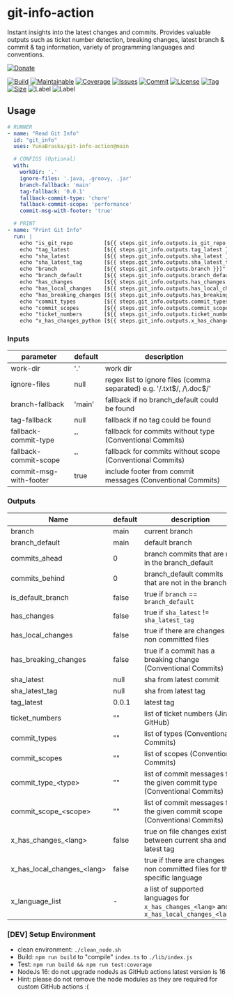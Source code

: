# git-info-action

Instant insights into the latest changes and commits.
Provides valuable outputs such as ticket number detection, breaking changes, latest branch & commit & tag information,
variety of programming languages and conventions.

[![Donate](https://img.shields.io/badge/Donate-PayPal-green.svg)](https://www.paypal.com/donate/?hosted_button_id=HFHFUT3G6TZF6)

[![Build][build_shield]][build_link]
[![Maintainable][maintainable_shield]][maintainable_link]
[![Coverage][coverage_shield]][coverage_link]
[![Issues][issues_shield]][issues_link]
[![Commit][commit_shield]][commit_link]
[![License][license_shield]][license_link]
[![Tag][tag_shield]][tag_link]
[![Size][size_shield]][size_shield]
![Label][label_shield]
![Label][node_version]

## Usage

```yaml
# RUNNER
- name: "Read Git Info"
  id: "git_info"
  uses: YunaBraska/git-info-action@main

  # CONFIGS (Optional)
  with:
    workDir: '.'
    ignore-files: '.java, .groovy, .jar'
    branch-fallback: 'main'
    tag-fallback: '0.0.1'
    fallback-commit-type: 'chore'
    fallback-commit-scope: 'performance'
    commit-msg-with-footer: 'true'

  # PRINT
- name: "Print Git Info"
  run: |
    echo "is_git_repo          [${{ steps.git_info.outputs.is_git_repo }}]"
    echo "tag_latest           [${{ steps.git_info.outputs.tag_latest }}]"
    echo "sha_latest           [${{ steps.git_info.outputs.sha_latest }}]"
    echo "sha_latest_tag       [${{ steps.git_info.outputs.sha_latest_tag }}]"
    echo "branch               [${{ steps.git_info.outputs.branch }}]"
    echo "branch_default       [${{ steps.git_info.outputs.branch_default }}]"
    echo "has_changes          [${{ steps.git_info.outputs.has_changes }}]"
    echo "has_local_changes    [${{ steps.git_info.outputs.has_local_changes }}]"
    echo "has_breaking_changes [${{ steps.git_info.outputs.has_breaking_changes }}]"
    echo "commit_types         [${{ steps.git_info.outputs.commit_types }}]"
    echo "commit_scopes        [${{ steps.git_info.outputs.commit_scopes }}]"
    echo "ticket_numbers       [${{ steps.git_info.outputs.ticket_numbers }}]"
    echo "x_has_changes_python [${{ steps.git_info.outputs.x_has_changes_python }}]"

```

### Inputs

| parameter              | default | description                                                            |
|------------------------|---------|------------------------------------------------------------------------|
| work-dir               | '.'     | work dir                                                               |
| ignore-files           | null    | regex list to ignore files (comma separated) e.g. '/\.txt$/, /\.doc$/' |
| branch-fallback        | 'main'  | fallback if no branch_default could be found                           |
| tag-fallback           | null    | fallback if no tag could be found                                      |
| fallback-commit-type   | ''      | fallback for commits without type (Conventional Commits)               |
| fallback-commit-scope  | ''      | fallback for commits without scope (Conventional Commits)              |
| commit-msg-with-footer | true    | include footer from commit messages (Conventional Commits)             |

### Outputs

| Name                        | default | description                                                                               |
|-----------------------------|---------|-------------------------------------------------------------------------------------------|
| branch                      | main    | current branch                                                                            |
| branch_default              | main    | default branch                                                                            |
| commits_ahead               | 0       | branch commits that are not in the branch_default                                         |
| commits_behind              | 0       | branch_default commits that are not in the branch                                         |
| is_default_branch           | false   | true if `branch` == `branch_default`                                                      |
| has_changes                 | false   | true if `sha_latest` != `sha_latest_tag`                                                  |
| has_local_changes           | false   | true if there are changes on non committed files                                          |
| has_breaking_changes        | false   | true if a commit has a breaking change (Conventional Commits)                             |
| sha_latest                  | null    | sha from latest commit                                                                    |
| sha_latest_tag              | null    | sha from latest tag                                                                       |
| tag_latest                  | 0.0.1   | latest tag                                                                                |
| ticket_numbers              | ""      | list of ticket numbers (Jira  GitHub)                                                     |
| commit_types                | ""      | list of types (Conventional Commits)                                                      |
| commit_scopes               | ""      | list of scopes (Conventional Commits)                                                     |
| commit_type_\<type>         | ""      | list of commit messages for the given commit type (Conventional Commits)                  |
| commit_scope_\<scope>       | ""      | list of commit messages for the given commit scope (Conventional Commits)                 |
| x_has_changes_\<lang>       | false   | true on file changes exists between current sha and latest tag                            |
| x_has_local_changes_\<lang> | false   | true if there are changes on non committed files for the specific language                |
| x_language_list             | -       | a list of supported languages for `x_has_changes_<lang>` and `x_has_local_changes_<lang>` |

### \[DEV] Setup Environment

* clean environment: `./clean_node.sh`
* Build: `npm run build` to "compile" `index.ts` to `./lib/index.js`
* Test: `npm run build && npm run test:coverage`
* NodeJs 16: do not upgrade nodeJs as GitHub actions latest version is 16
* Hint: please do not remove the node modules as they are required for custom GitHub actions :(

[build_shield]: https://github.com/YunaBraska/git-info-action/workflows/RELEASE/badge.svg

[build_link]: https://github.com/YunaBraska/git-info-action/actions/workflows/publish.yml/badge.svg

[maintainable_shield]: https://img.shields.io/codeclimate/maintainability/YunaBraska/git-info-action?style=flat-square

[maintainable_link]: https://codeclimate.com/github/YunaBraska/git-info-action/maintainability

[coverage_shield]: https://img.shields.io/codeclimate/coverage/YunaBraska/git-info-action?style=flat-square

[coverage_link]: https://codeclimate.com/github/YunaBraska/git-info-action/test_coverage

[issues_shield]: https://img.shields.io/github/issues/YunaBraska/git-info-action?style=flat-square

[issues_link]: https://github.com/YunaBraska/git-info-action/commits/main

[commit_shield]: https://img.shields.io/github/last-commit/YunaBraska/git-info-action?style=flat-square

[commit_link]: https://github.com/YunaBraska/git-info-action/issues

[license_shield]: https://img.shields.io/github/license/YunaBraska/git-info-action?style=flat-square

[license_link]: https://github.com/YunaBraska/git-info-action/blob/main/LICENSE

[tag_shield]: https://img.shields.io/github/v/tag/YunaBraska/git-info-action?style=flat-square

[tag_link]: https://github.com/YunaBraska/git-info-action/releases

[size_shield]: https://img.shields.io/github/repo-size/YunaBraska/git-info-action?style=flat-square

[label_shield]: https://img.shields.io/badge/Yuna-QueenInside-blueviolet?style=flat-square

[gitter_shield]: https://img.shields.io/gitter/room/YunaBraska/git-info-action?style=flat-square

[gitter_link]: https://gitter.im/git-info-action/Lobby

[node_version]: https://img.shields.io/badge/node-16-blueviolet?style=flat-square
